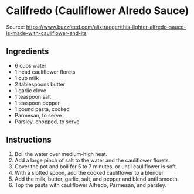 # Califredo (Cauliflower Alredo Sauce)

Source: https://www.buzzfeed.com/alixtraeger/this-lighter-alfredo-sauce-is-made-with-cauliflower-and-its

## Ingredients

* 6 cups water
* 1 head cauliflower florets
* 1 cup milk
* 2 tablespoons butter
* 1 garlic clove
* 1 teaspoon salt
* 1 teaspoon pepper
* 1 pound pasta, cooked
* Parmesan, to serve
* Parsley, chopped, to serve

## Instructions

1. Boil the water over medium-high heat.
2. Add a large pinch of salt to the water and the cauliflower florets.
3. Cover the pot and boil for 5 to 7 minutes, or until cauliflower is soft.
4. With a slotted spoon, add the cooked cauliflower to a blender.
5. Add the milk, butter, garlic, salt, and pepper and blend until smooth.
6. Top the pasta with cauliflower Alfredo, Parmesan, and parsley.
